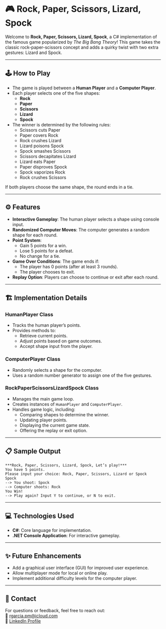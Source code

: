 # 🎮 Rock, Paper, Scissors, Lizard, Spock

Welcome to **Rock, Paper, Scissors, Lizard, Spock**, a C# implementation of the famous game popularized by *The Big Bang Theory*! This game takes the classic rock-paper-scissors concept and adds a quirky twist with two extra gestures: Lizard and Spock. 

---

## 🕹️ **How to Play**
- The game is played between a **Human Player** and a **Computer Player**.
- Each player selects one of the five shapes:
  - **Rock**
  - **Paper**
  - **Scissors**
  - **Lizard**
  - **Spock**
- The winner is determined by the following rules:
  - Scissors cuts Paper  
  - Paper covers Rock  
  - Rock crushes Lizard  
  - Lizard poisons Spock  
  - Spock smashes Scissors  
  - Scissors decapitates Lizard  
  - Lizard eats Paper  
  - Paper disproves Spock  
  - Spock vaporizes Rock  
  - Rock crushes Scissors  

If both players choose the same shape, the round ends in a tie.

---

## ⚙️ **Features**
- **Interactive Gameplay**: The human player selects a shape using console input.  
- **Randomized Computer Moves**: The computer generates a random shape for each round.  
- **Point System**: 
  - Gain 5 points for a win.  
  - Lose 5 points for a defeat.  
  - No change for a tie.  
- **Game Over Conditions**: The game ends if:
  - The player has 0 points (after at least 3 rounds).  
  - The player chooses to exit.  
- **Replay Option**: Players can choose to continue or exit after each round.

---

## 🏗️ **Implementation Details**
### **HumanPlayer Class**
- Tracks the human player’s points.
- Provides methods to:
  - Retrieve current points.
  - Adjust points based on game outcomes.
  - Accept shape input from the player.

### **ComputerPlayer Class**
- Randomly selects a shape for the computer.
- Uses a random number generator to assign one of the five gestures.

### **RockPaperScissorsLizardSpock Class**
- Manages the main game loop.
- Creates instances of `HumanPlayer` and `ComputerPlayer`.
- Handles game logic, including:
  - Comparing shapes to determine the winner.
  - Updating player points.
  - Displaying the current game state.
  - Offering the replay or exit option.

---

## 📋 **Sample Output**
```text
***Rock, Paper, Scissors, Lizard, Spock, Let’s play!***
You have 5 points.
Please input your choice: Rock, Paper, Scissors, Lizard or Spock
Spock
--> You shoot: Spock
--> Computer shoots: Rock
You Win!	
--> Play again? Input Y to continue, or N to exit.
```

---

## 💻 **Technologies Used**
- **C#**: Core language for implementation.
- **.NET Console Application**: For interactive gameplay.

---

## ✨ **Future Enhancements**
- Add a graphical user interface (GUI) for improved user experience.
- Allow multiplayer mode for local or online play.
- Implement additional difficulty levels for the computer player.

---

## 📧 **Contact**
For questions or feedback, feel free to reach out:  
📧 [rgarcia.pm@icloud.com](mailto:rgarcia.pm@icloud.com)  
🔗 [LinkedIn Profile](https://www.linkedin.com/in/rg-garcia)

